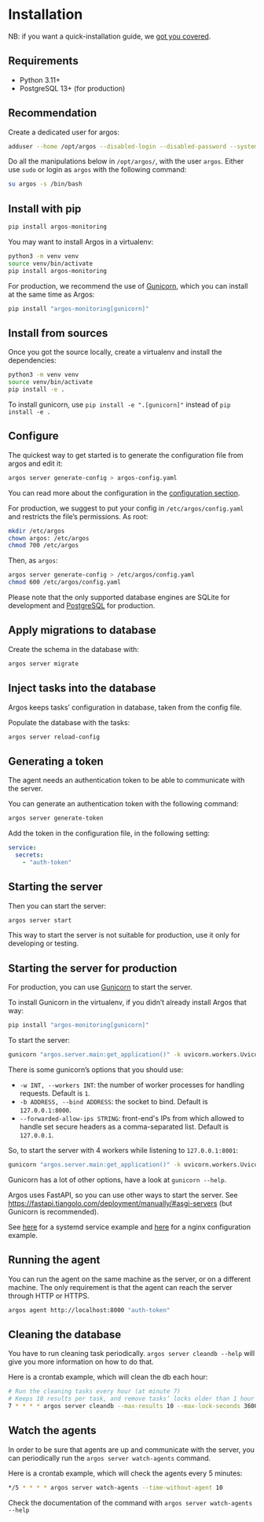 # Installation

NB: if you want a quick-installation guide, we [got you covered](tl-dr.md).

## Requirements

- Python 3.11+
- PostgreSQL 13+ (for production)

## Recommendation

Create a dedicated user for argos:

```bash
adduser --home /opt/argos --disabled-login --disabled-password --system argos
```

Do all the manipulations below in `/opt/argos/`, with the user `argos`.
Either use `sudo` or login as `argos` with the following command:

```bash
su argos -s /bin/bash
```

## Install with pip

```bash
pip install argos-monitoring
```

You may want to install Argos in a virtualenv:

```bash
python3 -m venv venv
source venv/bin/activate
pip install argos-monitoring
```

For production, we recommend the use of [Gunicorn](https://gunicorn.org/), which you can install at the same time as Argos:

```bash
pip install "argos-monitoring[gunicorn]"
```

## Install from sources

Once you got the source locally, create a virtualenv and install the dependencies:

```bash
python3 -m venv venv
source venv/bin/activate
pip install -e .
```

To install gunicorn, use `pip install -e ".[gunicorn]"` instead of `pip install -e .`

## Configure

The quickest way to get started is to generate the configuration file from argos and edit it:

```bash
argos server generate-config > argos-config.yaml
```

You can read more about the configuration in the [configuration section](../configuration.md).

For production, we suggest to put your config in `/etc/argos/config.yaml` and restricts the file’s permissions.
As root:
```bash
mkdir /etc/argos
chown argos: /etc/argos
chmod 700 /etc/argos
```

Then, as `argos`:
```bash
argos server generate-config > /etc/argos/config.yaml
chmod 600 /etc/argos/config.yaml
```

Please note that the only supported database engines are SQLite for development and [PostgreSQL](postgresql.md) for production.

## Apply migrations to database

Create the schema in the database with:

```bash
argos server migrate
```

## Inject tasks into the database

Argos keeps tasks’ configuration in database, taken from the config file.

Populate the database with the tasks:

```bash
argos server reload-config
```

## Generating a token

The agent needs an authentication token to be able to communicate with the server.

You can generate an authentication token with the following command:
```bash
argos server generate-token
```

Add the token in the configuration file, in the following setting:

```yaml
service:
  secrets:
    - "auth-token"
```

## Starting the server

Then you can start the server:

```bash
argos server start
```

This way to start the server is not suitable for production, use it only for developing or testing.

## Starting the server for production

For production, you can use [Gunicorn](https://gunicorn.org/) to start the server.

To install Gunicorn in the virtualenv, if you didn’t already install Argos that way:

```bash
pip install "argos-monitoring[gunicorn]"
```

To start the server:

```bash
gunicorn "argos.server.main:get_application()" -k uvicorn.workers.UvicornWorker
```

There is some gunicorn’s options that you should use:
- `-w INT, --workers INT`: the number of worker processes for handling requests. Default is `1`.
- `-b ADDRESS, --bind ADDRESS`: the socket to bind. Default is `127.0.0.1:8000`.
- `--forwarded-allow-ips STRING`: front-end's IPs from which allowed to handle set secure headers as a comma-separated list. Default is `127.0.0.1`.

So, to start the server with 4 workers while listening to `127.0.0.1:8001`:

```bash
gunicorn "argos.server.main:get_application()" -k uvicorn.workers.UvicornWorker -w 4 -b 127.0.0.1:8001
```

Gunicorn has a lot of other options, have a look at `gunicorn --help`.

Argos uses FastAPI, so you can use other ways to start the server.
See <https://fastapi.tiangolo.com/deployment/manually/#asgi-servers> (but Gunicorn is recommended).

See [here](../deployment/systemd.md#server) for a systemd service example and [here](../deployment/nginx.md) for a nginx configuration example.

## Running the agent

You can run the agent on the same machine as the server, or on a different machine.
The only requirement is that the agent can reach the server through HTTP or HTTPS.

```bash
argos agent http://localhost:8000 "auth-token"
```

## Cleaning the database

You have to run cleaning task periodically. `argos server cleandb --help` will give you more information on how to do that.

Here is a crontab example, which will clean the db each hour:

```bash
# Run the cleaning tasks every hour (at minute 7)
# Keeps 10 results per task, and remove tasks’ locks older than 1 hour
7 * * * * argos server cleandb --max-results 10 --max-lock-seconds 3600
```

## Watch the agents

In order to be sure that agents are up and communicate with the server, you can periodically run the `argos server watch-agents` command.

Here is a crontab example, which will check the agents every 5 minutes:

```bash
*/5 * * * * argos server watch-agents --time-without-agent 10
```

Check the documentation of the command with `argos server watch-agents --help`
